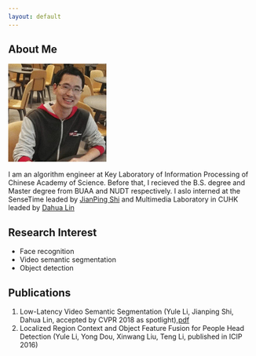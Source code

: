 ```yaml
---
layout: default
---
```


## About Me

<img class="profile-picture" src="me.jpg">

I am an algorithm engineer at Key Laboratory of Information Processing of Chinese Academy of Science. Before that, I recieved the B.S. degree and Master degree from BUAA and NUDT respectively. I aslo interned at the SenseTime leaded by [JianPing Shi](http://shijianping.me/) and Multimedia Laboratory in CUHK leaded by [Dahua Lin](http://dahua.me/index.html)


## Research Interest
- Face recognition
- Video semantic segmentation
- Object detection

## Publications
1. Low-Latency Video Semantic Segmentation (Yule Li, Jianping Shi, Dahua Lin, accepted by CVPR
2018 as spotlight),[pdf](https://arxiv.org/pdf/1804.00389)
2. Localized Region Context and Object Feature Fusion for People Head Detection (Yule Li, Yong Dou,
Xinwang Liu, Teng Li, published in ICIP 2016)




